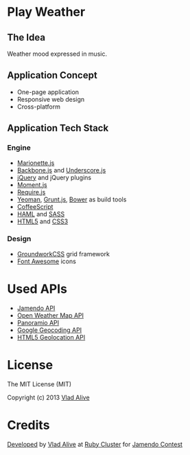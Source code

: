 # Play Weather

## The Idea

Weather mood expressed in music.

## Application Concept

* One-page application
* Responsive web design
* Cross-platform

## Application Tech Stack

### Engine

* [Marionette.js](http://marionettejs.com/)
* [Backbone.js](http://backbonejs.org/) and [Underscore.js](http://underscorejs.org/)
* [jQuery](http://jquery.com/) and jQuery plugins
* [Moment.js](http://momentjs.com)
* [Require.js](http://requirejs.org/)
* [Yeoman](http://yeoman.io/), [Grunt.js](http://gruntjs.com/), [Bower](http://bower.io/) as build tools
* [CoffeeScript](http://coffeescript.org/)
* [HAML](http://haml.info/) and [SASS](http://sass-lang.com/)
* [HTML5](http://en.wikipedia.org/wiki/HTML5) and [CSS3](http://www.w3schools.com/css3/)

### Design

* [GroundworkCSS](http://groundwork.sidereel.com/) grid framework
* [Font Awesome](http://fortawesome.github.io/Font-Awesome/) icons

# Used APIs

* [Jamendo API](http://developer.jamendo.com/v3.0)
* [Open Weather Map API](http://openweathermap.org/api)
* [Panoramio API](http://www.panoramio.com/api/)
* [Google Geocoding API](http://developers.google.com/maps/documentation/geocoding/)
* [HTML5 Geolocation API](http://www.w3schools.com/html/html5_geolocation.asp)

# License

The MIT License (MIT)

Copyright (c) 2013 [Vlad Alive](http://github.com/vladalive)

# Credits

[Developed](https://github.com/rubycluster/playweather) by [Vlad Alive](http://vladalive.com) at [Ruby Cluster](http://rubycluster.com) for [Jamendo Contest](http://developer.jamendo.com/contest)
